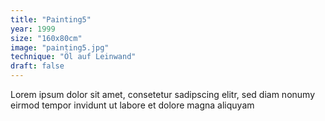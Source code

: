 ```yaml
---
title: "Painting5"
year: 1999
size: "160x80cm"
image: "painting5.jpg"
technique: "Öl auf Leinwand"
draft: false
---
```

Lorem ipsum dolor sit amet, consetetur sadipscing elitr, sed diam nonumy eirmod tempor invidunt ut labore et dolore magna aliquyam